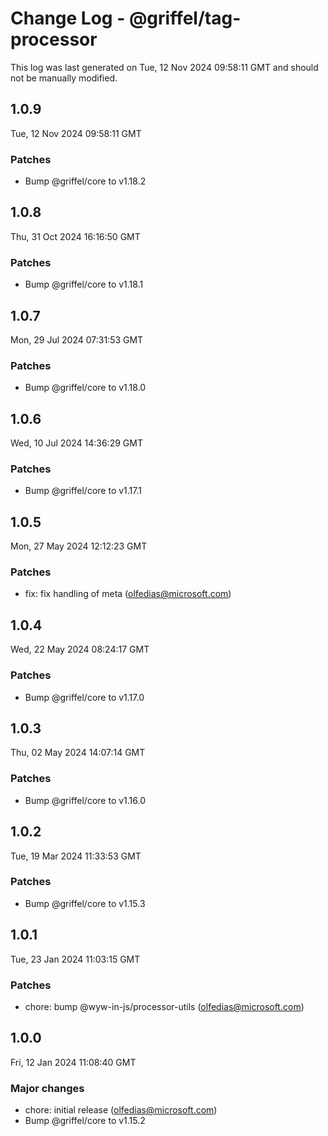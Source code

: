 # Change Log - @griffel/tag-processor

This log was last generated on Tue, 12 Nov 2024 09:58:11 GMT and should not be manually modified.

<!-- Start content -->

## 1.0.9

Tue, 12 Nov 2024 09:58:11 GMT

### Patches

- Bump @griffel/core to v1.18.2

## 1.0.8

Thu, 31 Oct 2024 16:16:50 GMT

### Patches

- Bump @griffel/core to v1.18.1

## 1.0.7

Mon, 29 Jul 2024 07:31:53 GMT

### Patches

- Bump @griffel/core to v1.18.0

## 1.0.6

Wed, 10 Jul 2024 14:36:29 GMT

### Patches

- Bump @griffel/core to v1.17.1

## 1.0.5

Mon, 27 May 2024 12:12:23 GMT

### Patches

- fix: fix handling of meta (olfedias@microsoft.com)

## 1.0.4

Wed, 22 May 2024 08:24:17 GMT

### Patches

- Bump @griffel/core to v1.17.0

## 1.0.3

Thu, 02 May 2024 14:07:14 GMT

### Patches

- Bump @griffel/core to v1.16.0

## 1.0.2

Tue, 19 Mar 2024 11:33:53 GMT

### Patches

- Bump @griffel/core to v1.15.3

## 1.0.1

Tue, 23 Jan 2024 11:03:15 GMT

### Patches

- chore: bump @wyw-in-js/processor-utils (olfedias@microsoft.com)

## 1.0.0

Fri, 12 Jan 2024 11:08:40 GMT

### Major changes

- chore: initial release (olfedias@microsoft.com)
- Bump @griffel/core to v1.15.2

